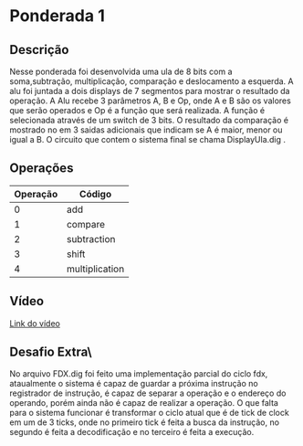 # Ponderada 1

## Descrição

Nesse ponderada foi desenvolvida uma ula de 8 bits com a soma,subtração, multiplicação, comparação e deslocamento a esquerda. A alu foi juntada a dois displays de 7 segmentos para mostrar o resultado da operação.
A Alu recebe 3 parâmetros A, B e Op, onde A e B são os valores que serão operados e Op é a função que será realizada. A função é selecionada através de um switch de 3 bits. O resultado da comparação é mostrado no em 3 saidas adicionais que indicam se A é maior, menor ou igual a B. O circuito que contem o sistema final se chama DisplayUla.dig .

## Operações

| Operação       | Código        |
|----------------|---------------|
| 0              | add           |
| 1              | compare       |
| 2              | subtraction   |
| 3              | shift         |
| 4              | multiplication|

## Vídeo

[Link do vídeo](https://youtu.be/vuOrVeMqA6o)


## Desafio Extra\

No arquivo FDX.dig foi feito uma implementação parcial do ciclo fdx, ataualmente o sistema é capaz de guardar a próxima instrução no registrador de instrução, é capaz de separar a operação e o endereço do operando, porém ainda não é capaz de realizar a operação. O que falta para o sistema funcionar é transformar o ciclo atual que é de tick de clock em um de 3 ticks, onde no primeiro tick é feita a busca da instrução, no segundo é feita a decodificação e no terceiro é feita a execução.
